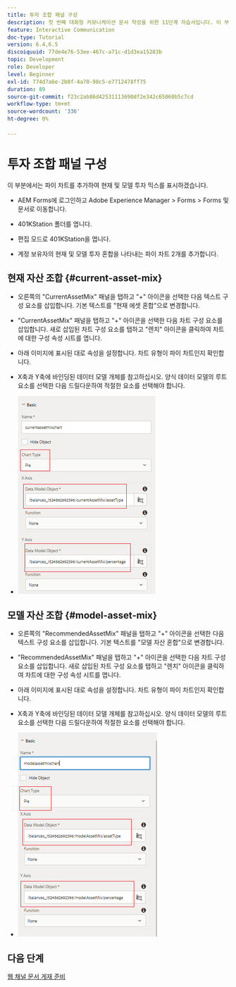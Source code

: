 ```yaml
---
title: 투자 조합 패널 구성
description: 첫 번째 대화형 커뮤니케이션 문서 작성을 위한 11단계 자습서입니다. 이 부분에서는 원형 차트를 추가하여 현재 및 모델 투자 조합을 표시합니다.
feature: Interactive Communication
doc-type: Tutorial
version: 6.4,6.5
discoiquuid: 77de4e76-53ee-467c-a71c-d1d3ea15283b
topic: Development
role: Developer
level: Beginner
exl-id: 774d7a6e-2b8f-4a70-98c5-e7712478ff75
duration: 89
source-git-commit: f23c2ab86d42531113690df2e342c65060b5c7cd
workflow-type: tm+mt
source-wordcount: '336'
ht-degree: 0%

---
```


# 투자 조합 패널 구성

이 부분에서는 파이 차트를 추가하여 현재 및 모델 투자 믹스를 표시하겠습니다.

* AEM Forms에 로그인하고 Adobe Experience Manager > Forms > Forms 및 문서로 이동합니다.

* 401KStation 폴더를 엽니다.

* 편집 모드로 401KStation을 엽니다.

* 계정 보유자의 현재 및 모델 투자 혼합을 나타내는 파이 차트 2개를 추가합니다.

## 현재 자산 조합 {#current-asset-mix}

* 오른쪽의 &quot;CurrentAssetMix&quot; 패널을 탭하고 &quot;+&quot; 아이콘을 선택한 다음 텍스트 구성 요소를 삽입합니다. 기본 텍스트를 &quot;현재 에셋 혼합&quot;으로 변경합니다.

* &quot;CurrentAssetMix&quot; 패널을 탭하고 &quot;+&quot; 아이콘을 선택한 다음 차트 구성 요소를 삽입합니다. 새로 삽입된 차트 구성 요소를 탭하고 &quot;렌치&quot; 아이콘을 클릭하여 차트에 대한 구성 속성 시트를 엽니다.

* 아래 이미지에 표시된 대로 속성을 설정합니다. 차트 유형이 파이 차트인지 확인합니다.

* X축과 Y축에 바인딩된 데이터 모델 개체를 참고하십시오. 양식 데이터 모델의 루트 요소를 선택한 다음 드릴다운하여 적절한 요소를 선택해야 합니다.

* ![currentassetmix](assets/currentassetmixchart.png)

## 모델 자산 조합 {#model-asset-mix}

* 오른쪽의 &quot;RecommendedAssetMix&quot; 패널을 탭하고 &quot;+&quot; 아이콘을 선택한 다음 텍스트 구성 요소를 삽입합니다. 기본 텍스트를 &quot;모델 자산 혼합&quot;으로 변경합니다.

* &quot;RecommendedAssetMix&quot; 패널을 탭하고 &quot;+&quot; 아이콘을 선택한 다음 차트 구성 요소를 삽입합니다. 새로 삽입된 차트 구성 요소를 탭하고 &quot;렌치&quot; 아이콘을 클릭하여 차트에 대한 구성 속성 시트를 엽니다.

* 아래 이미지에 표시된 대로 속성을 설정합니다. 차트 유형이 파이 차트인지 확인합니다.

* X축과 Y축에 바인딩된 데이터 모델 개체를 참고하십시오. 양식 데이터 모델의 루트 요소를 선택한 다음 드릴다운하여 적절한 요소를 선택해야 합니다.

* ![assettype](assets/modelassettypechart.png)

## 다음 단계

[웹 채널 문서 게재 준비](./parttwelve.md)
